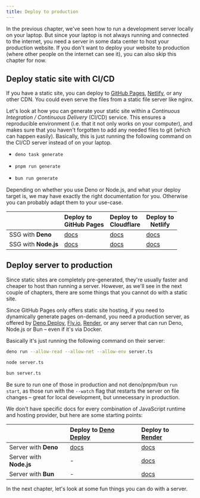 ```yaml
---
title: Deploy to production
---
```


In the previous chapter, we've seen how to run a development server locally on your laptop. But since your laptop is not always running and connected to the internet, you need a server in some data center to host your production website.
If you don't want to deploy your website to production (where other people on the internet can see it), you can also skip this chapter for now.

## Deploy static site with CI/CD

If you have a static site, you can deploy to [GitHub Pages](https://pages.github.com), [Netlify](https://www.netlify.com/), or any other CDN. You could even serve the files from a static file server like nginx.

Let's look at how you can generate your static site within a _Continuous Integration / Continuous Delivery_ (CI/CD) service. This ensures a reproducible environment (i.e. that it not only works on your computer), and makes sure that you haven't forgotten to add any needed files to git (which can happen easily). Basically, this is just running the following command on the CI/CD server instead of on your laptop.

<div class="col3">

- ```sh title=Deno
  deno task generate
  ```

- ```sh title=Node.js
  pnpm run generate
  ```

- ```sh title=Bun
  bun run generate
  ```
</div>

Depending on whether you use Deno or Node.js, and what your deploy target is, we may have exactly the right documentation for you. Otherwise you can probably adapt them to your use-case.

|                      | Deploy to<br>GitHub Pages | Deploy to<br>Cloudflare | Deploy to <br>Netlify |
|:---------------------|:---------------|:---------------|---------------------|
| SSG with **Deno**    | [docs][denoGh] | [docs][denoCf] | [docs][denoNetlify] |
| SSG with **Node.js** | [docs][nodeGh] | [docs][nodeCf] | [docs][nodeNetlify] |

[denoGh]: /guide/deploy/ssg-deno-github-pages/
[denoCf]: /guide/deploy/ssg-deno-cloudflare/
[denoNetlify]: /guide/deploy/ssg-deno-netlify/
[nodeGh]: /guide/deploy/ssg-node-github-pages/
[nodeCf]: /guide/deploy/ssg-node-cloudflare/
[nodeNetlify]: /guide/deploy/ssg-node-netlify/

## Deploy server to production

Since static sites are completely pre-generated, they're usually faster and cheaper to host than running a server. However, as we'll see in the next couple of chapters, there are some things that you cannot do with a static site.

Since GitHub Pages only offers static site hosting, if you need to dynamically generate pages on-demand, you need a production server, as offered by [Deno Deploy](https://deno.com/deploy), [Fly.io](https://fly.io/), [Render](https://render.com/), or any server that can run Deno, Node.js or Bun – even if it's via Docker.

Basically it's just running the following command on their server:

```sh title=Deno
deno run --allow-read --allow-net --allow-env server.ts
```

```sh title=Node.js
node server.ts
```

```sh title=Bun
bun server.ts
```

Be sure to run one of those in production and not deno/pnpm/bun `run start`, as those run with the `--watch` flag that restarts the server on file changes – great for local development, but unnecessary in production.

We don't have specific docs for every combination of JavaScript runtime and hosting provider, but here are some starting points:

|                         | Deploy to [Deno Deploy][dd] | Deploy to [Render][rd] |
|:------------------------|:-------------------|:-------------------|
| Server with **Deno**    | [docs][denoDeploy] | [docs][denoRender] |
| Server with **Node.js** | -                  | [docs][nodeRender] |
| Server with **Bun**     | -                  | [docs][bunRender] |

[dd]: https://deno.com/deploy
[rd]: https://render.com/
[denoDeploy]: /guide/deploy/ssr-deno-deploy/
[denoRender]: /guide/deploy/ssr-deno-render/
[nodeRender]: /guide/deploy/ssr-node-render/
[bunRender]: /guide/deploy/ssr-bun-render/


In the next chapter, let's look at some fun things you can do with a server.
